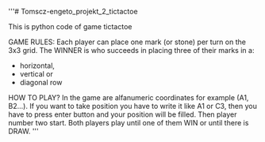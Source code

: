 '''# Tomscz-engeto_projekt_2_tictactoe


This is python code of game tictactoe

GAME RULES:
Each player can place one mark (or stone)
per turn on the 3x3 grid. The WINNER is
who succeeds in placing three of their
marks in a:
* horizontal,
* vertical or
* diagonal row


HOW TO PLAY?
In the game are alfanumeric coordinates
for example (A1, B2...). 
If you want to take position you have to
write it like A1 or C3, then you have
to press enter button and your position
will be filled. Then player number two
start. Both players play until one of
them WIN or until there is DRAW.
'''
